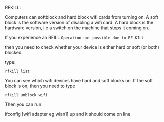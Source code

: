 RFKILL:

Computers can softblock and hard block wifi cards from turning on.
A soft block is the software version of disabling a wifi card.
A hard block is the hardware version, i.e a switch on the machine that stops it coming on.

If you experience an RFILL
`Operation not possible due to RF KILL`

then you need to check whether your device is either hard or soft (or both) blocked.

type:

`rfkill list`

You can see which wifi devices have hard and soft blocks on.
If the soft block is on, then you need to type

`rfkill unblock wifi`

Then you can run 

ifconfig [wifi adapter eg wlan1] up and it should come on line